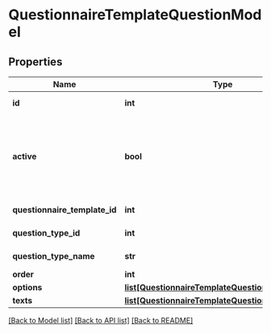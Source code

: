 # QuestionnaireTemplateQuestionModel

## Properties
Name | Type | Description | Notes
------------ | ------------- | ------------- | -------------
**id** | **int** | Unique Identifier | [optional] 
**active** | **bool** | if active&#x3D;0: note has been removed and is no longer visible in any bumbal interface | [optional] 
**questionnaire_template_id** | **int** | Questionnaire template id | [optional] 
**question_type_id** | **int** | Question type id | [optional] 
**question_type_name** | **str** | Question type name | [optional] 
**order** | **int** | Order | [optional] 
**options** | [**list[QuestionnaireTemplateQuestionOptionModel]**](QuestionnaireTemplateQuestionOptionModel.md) |  | [optional] 
**texts** | [**list[QuestionnaireTemplateQuestionTextModel]**](QuestionnaireTemplateQuestionTextModel.md) |  | [optional] 

[[Back to Model list]](../README.md#documentation-for-models) [[Back to API list]](../README.md#documentation-for-api-endpoints) [[Back to README]](../README.md)


